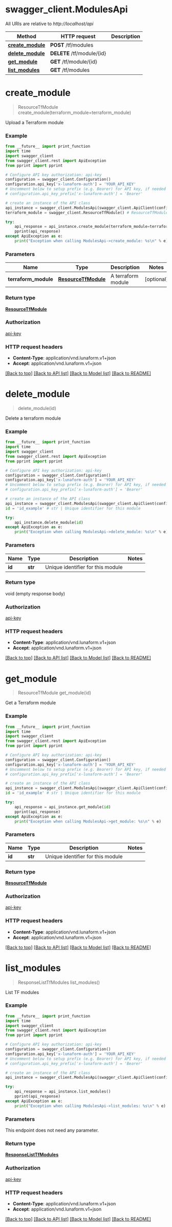 # swagger_client.ModulesApi

All URIs are relative to *http://localhost/api*

Method | HTTP request | Description
------------- | ------------- | -------------
[**create_module**](ModulesApi.md#create_module) | **POST** /tf/modules | 
[**delete_module**](ModulesApi.md#delete_module) | **DELETE** /tf/module/{id} | 
[**get_module**](ModulesApi.md#get_module) | **GET** /tf/module/{id} | 
[**list_modules**](ModulesApi.md#list_modules) | **GET** /tf/modules | 


# **create_module**
> ResourceTfModule create_module(terraform_module=terraform_module)



Upload a Terraform module

### Example
```python
from __future__ import print_function
import time
import swagger_client
from swagger_client.rest import ApiException
from pprint import pprint

# Configure API key authorization: api-key
configuration = swagger_client.Configuration()
configuration.api_key['x-lunaform-auth'] = 'YOUR_API_KEY'
# Uncomment below to setup prefix (e.g. Bearer) for API key, if needed
# configuration.api_key_prefix['x-lunaform-auth'] = 'Bearer'

# create an instance of the API class
api_instance = swagger_client.ModulesApi(swagger_client.ApiClient(configuration))
terraform_module = swagger_client.ResourceTfModule() # ResourceTfModule | A terraform module (optional)

try:
    api_response = api_instance.create_module(terraform_module=terraform_module)
    pprint(api_response)
except ApiException as e:
    print("Exception when calling ModulesApi->create_module: %s\n" % e)
```

### Parameters

Name | Type | Description  | Notes
------------- | ------------- | ------------- | -------------
 **terraform_module** | [**ResourceTfModule**](ResourceTfModule.md)| A terraform module | [optional] 

### Return type

[**ResourceTfModule**](ResourceTfModule.md)

### Authorization

[api-key](../README.md#api-key)

### HTTP request headers

 - **Content-Type**: application/vnd.lunaform.v1+json
 - **Accept**: application/vnd.lunaform.v1+json

[[Back to top]](#) [[Back to API list]](../README.md#documentation-for-api-endpoints) [[Back to Model list]](../README.md#documentation-for-models) [[Back to README]](../README.md)

# **delete_module**
> delete_module(id)



Delete a terraform module

### Example
```python
from __future__ import print_function
import time
import swagger_client
from swagger_client.rest import ApiException
from pprint import pprint

# Configure API key authorization: api-key
configuration = swagger_client.Configuration()
configuration.api_key['x-lunaform-auth'] = 'YOUR_API_KEY'
# Uncomment below to setup prefix (e.g. Bearer) for API key, if needed
# configuration.api_key_prefix['x-lunaform-auth'] = 'Bearer'

# create an instance of the API class
api_instance = swagger_client.ModulesApi(swagger_client.ApiClient(configuration))
id = 'id_example' # str | Unique identifier for this module

try:
    api_instance.delete_module(id)
except ApiException as e:
    print("Exception when calling ModulesApi->delete_module: %s\n" % e)
```

### Parameters

Name | Type | Description  | Notes
------------- | ------------- | ------------- | -------------
 **id** | **str**| Unique identifier for this module | 

### Return type

void (empty response body)

### Authorization

[api-key](../README.md#api-key)

### HTTP request headers

 - **Content-Type**: application/vnd.lunaform.v1+json
 - **Accept**: application/vnd.lunaform.v1+json

[[Back to top]](#) [[Back to API list]](../README.md#documentation-for-api-endpoints) [[Back to Model list]](../README.md#documentation-for-models) [[Back to README]](../README.md)

# **get_module**
> ResourceTfModule get_module(id)



Get a Terraform module

### Example
```python
from __future__ import print_function
import time
import swagger_client
from swagger_client.rest import ApiException
from pprint import pprint

# Configure API key authorization: api-key
configuration = swagger_client.Configuration()
configuration.api_key['x-lunaform-auth'] = 'YOUR_API_KEY'
# Uncomment below to setup prefix (e.g. Bearer) for API key, if needed
# configuration.api_key_prefix['x-lunaform-auth'] = 'Bearer'

# create an instance of the API class
api_instance = swagger_client.ModulesApi(swagger_client.ApiClient(configuration))
id = 'id_example' # str | Unique identifier for this module

try:
    api_response = api_instance.get_module(id)
    pprint(api_response)
except ApiException as e:
    print("Exception when calling ModulesApi->get_module: %s\n" % e)
```

### Parameters

Name | Type | Description  | Notes
------------- | ------------- | ------------- | -------------
 **id** | **str**| Unique identifier for this module | 

### Return type

[**ResourceTfModule**](ResourceTfModule.md)

### Authorization

[api-key](../README.md#api-key)

### HTTP request headers

 - **Content-Type**: application/vnd.lunaform.v1+json
 - **Accept**: application/vnd.lunaform.v1+json

[[Back to top]](#) [[Back to API list]](../README.md#documentation-for-api-endpoints) [[Back to Model list]](../README.md#documentation-for-models) [[Back to README]](../README.md)

# **list_modules**
> ResponseListTfModules list_modules()



List TF modules

### Example
```python
from __future__ import print_function
import time
import swagger_client
from swagger_client.rest import ApiException
from pprint import pprint

# Configure API key authorization: api-key
configuration = swagger_client.Configuration()
configuration.api_key['x-lunaform-auth'] = 'YOUR_API_KEY'
# Uncomment below to setup prefix (e.g. Bearer) for API key, if needed
# configuration.api_key_prefix['x-lunaform-auth'] = 'Bearer'

# create an instance of the API class
api_instance = swagger_client.ModulesApi(swagger_client.ApiClient(configuration))

try:
    api_response = api_instance.list_modules()
    pprint(api_response)
except ApiException as e:
    print("Exception when calling ModulesApi->list_modules: %s\n" % e)
```

### Parameters
This endpoint does not need any parameter.

### Return type

[**ResponseListTfModules**](ResponseListTfModules.md)

### Authorization

[api-key](../README.md#api-key)

### HTTP request headers

 - **Content-Type**: application/vnd.lunaform.v1+json
 - **Accept**: application/vnd.lunaform.v1+json

[[Back to top]](#) [[Back to API list]](../README.md#documentation-for-api-endpoints) [[Back to Model list]](../README.md#documentation-for-models) [[Back to README]](../README.md)


